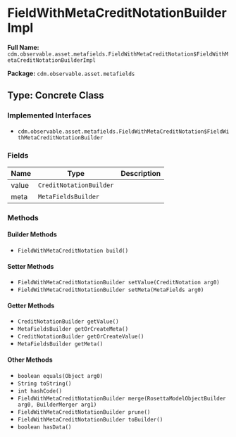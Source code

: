 # FieldWithMetaCreditNotationBuilderImpl

**Full Name:** `cdm.observable.asset.metafields.FieldWithMetaCreditNotation$FieldWithMetaCreditNotationBuilderImpl`

**Package:** `cdm.observable.asset.metafields`

## Type: Concrete Class

### Implemented Interfaces

- `cdm.observable.asset.metafields.FieldWithMetaCreditNotation$FieldWithMetaCreditNotationBuilder`

### Fields

| Name | Type | Description |
|------|------|-------------|
| value | `CreditNotationBuilder` |  |
| meta | `MetaFieldsBuilder` |  |

### Methods

#### Builder Methods

- `FieldWithMetaCreditNotation build()`

#### Setter Methods

- `FieldWithMetaCreditNotationBuilder setValue(CreditNotation arg0)`
- `FieldWithMetaCreditNotationBuilder setMeta(MetaFields arg0)`

#### Getter Methods

- `CreditNotationBuilder getValue()`
- `MetaFieldsBuilder getOrCreateMeta()`
- `CreditNotationBuilder getOrCreateValue()`
- `MetaFieldsBuilder getMeta()`

#### Other Methods

- `boolean equals(Object arg0)`
- `String toString()`
- `int hashCode()`
- `FieldWithMetaCreditNotationBuilder merge(RosettaModelObjectBuilder arg0, BuilderMerger arg1)`
- `FieldWithMetaCreditNotationBuilder prune()`
- `FieldWithMetaCreditNotationBuilder toBuilder()`
- `boolean hasData()`

